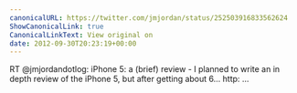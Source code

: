 ```yaml
---
canonicalURL: https://twitter.com/jmjordan/status/252503916833562624
ShowCanonicalLink: true
CanonicalLinkText: View original on
date: 2012-09-30T20:23:19+00:00
---
```

RT @jmjordandotlog: iPhone 5: a (brief) review - I planned to write an in depth review of the iPhone 5, but after getting about 6… http: ...